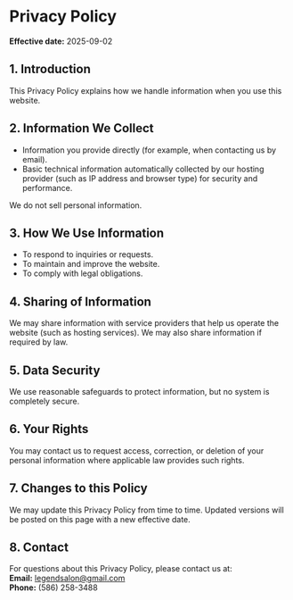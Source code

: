 # Privacy Policy

**Effective date:** 2025-09-02

## 1. Introduction  
This Privacy Policy explains how we handle information when you use this website.

## 2. Information We Collect  
- Information you provide directly (for example, when contacting us by email).  
- Basic technical information automatically collected by our hosting provider (such as IP address and browser type) for security and performance.  

We do not sell personal information.

## 3. How We Use Information  
- To respond to inquiries or requests.  
- To maintain and improve the website.  
- To comply with legal obligations.

## 4. Sharing of Information  
We may share information with service providers that help us operate the website (such as hosting services). We may also share information if required by law.

## 5. Data Security  
We use reasonable safeguards to protect information, but no system is completely secure.

## 6. Your Rights  
You may contact us to request access, correction, or deletion of your personal information where applicable law provides such rights.

## 7. Changes to this Policy  
We may update this Privacy Policy from time to time. Updated versions will be posted on this page with a new effective date.

## 8. Contact  
For questions about this Privacy Policy, please contact us at:  
**Email:** legendsalon@gmail.com  
**Phone:** (586) 258-3488  
